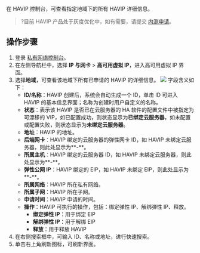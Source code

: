 在 HAVIP 控制台，可查看指定地域下的所有 HAVIP 详细信息。
>?目前 HAVIP 产品处于灰度优化中，如有需要，请提交 [内测申请](https://cloud.tencent.com/apply/p/azh0w1qoavk)。
>


## 操作步骤
1. 登录 [私有网络控制台](https://console.cloud.tencent.com/vpc/)。
2. 在左侧导航栏中，选择 **IP 与网卡** > **高可用虚拟 IP**，进入高可用虚拟 IP 界面。
3. 选择**地域**，可查看该地域下所有已申请的 HAVIP 的详细信息。
![](https://qcloudimg.tencent-cloud.cn/raw/36b7343e11082864f1cec9b07ae9fb96.png)
	字段含义如下：
	+ **ID/名称**：HAVIP 创建后，系统会自动生成一个 ID，单击 ID 可进入 HAVIP 的基本信息界面；名称为创建时用户自定义的名称。
	+ **状态**：表示该 HAVIP 是否已在云服务器的 HA 软件的配置文件中被指定为可漂移的 VIP，如已配置成功，则状态显示为**已绑定云服务器**，如未配置或配置失败，则状态显示为**未绑定云服务器**。
	+ **地址**：HAVIP 的地址。
	+ **后端网卡**：HAVIP 绑定的云服务器的弹性网卡 ID，如 HAVIP 未绑定云服务器，则此处显示为**-**。
	+ **所属主机**：HAVIP 绑定的云服务器 ID，如 HAVIP 未绑定云服务器，则此处显示为**-**。
	+ **弹性公网 IP**：HAVIP 绑定的 EIP，如 HAVIP 未绑定 EIP，则此处显示为**-**。
	+ **所属网络**：HAVIP 所在私有网络。
	+ **所属子网**：HAVIP 所在子网。
	+ **申请时间**：HAVIP 申请的时间。
	+ **操作**：HAVIP 可执行的操作，包括：绑定弹性 IP、解绑弹性 IP、释放。
	   +  **绑定弹性 IP**：用于绑定 EIP
	   +  **解绑弹性 IP**：用于解绑 EIP
	   +  **释放**：用于释放 HAVIP
3. 在右侧搜索框中，可输入 ID、名称或地址，进行快速搜索。
4. 单击右上角刷新图标，可刷新界面。
